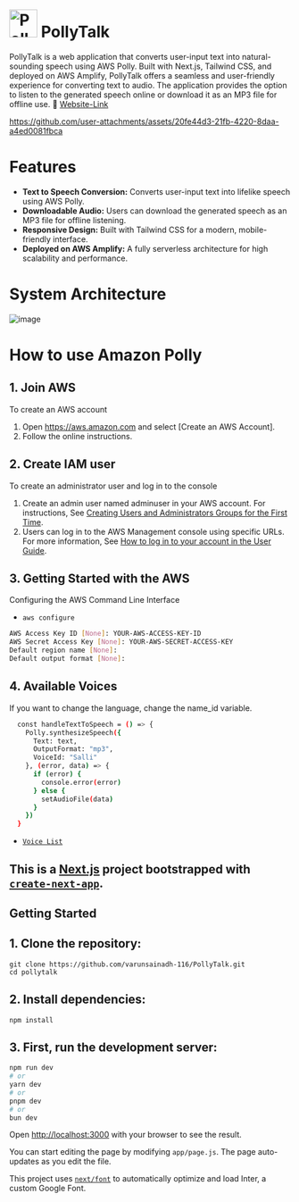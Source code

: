 # <img src="https://github.com/user-attachments/assets/81d564f4-31e0-477c-a485-efb6afbff4c7" alt="PollyTalk Icon" height="50" /> PollyTalk

PollyTalk is a web application that converts user-input text into natural-sounding speech using AWS Polly. Built with Next.js, Tailwind CSS, and deployed on AWS Amplify, PollyTalk offers a seamless and user-friendly experience for converting text to audio. The application provides the option to listen to the generated speech online or download it as an MP3 file for offline use.
 🔗 [Website-Link](https://main.d1hso73g25jm7y.amplifyapp.com/)


 https://github.com/user-attachments/assets/20fe44d3-21fb-4220-8daa-a4ed0081fbca 
 
# Features 
- **Text to Speech Conversion:** Converts user-input text into lifelike speech using AWS Polly.  
- **Downloadable Audio:** Users can download the generated speech as an MP3 file for offline listening.  
- **Responsive Design:** Built with Tailwind CSS for a modern, mobile-friendly interface.  
- **Deployed on AWS Amplify:** A fully serverless architecture for high scalability and performance.

# System Architecture
![image](https://github.com/user-attachments/assets/359888e2-669b-4afc-9011-b3cdb96d556b)



# How to use Amazon Polly


## 1. Join AWS
To create an AWS account
1. Open https://aws.amazon.com and select [Create an AWS Account].
2. Follow the online instructions.


## 2. Create IAM user
To create an administrator user and log in to the console
1. Create an admin user named adminuser in your AWS account. For instructions, See [Creating Users and Administrators Groups for the First Time](https://docs.aws.amazon.com/IAM/latest/UserGuide/getting-started_create-admin-group.html).
2. Users can log in to the AWS Management console using specific URLs. For more information, See [How to log in to your account in the User Guide](https://docs.aws.amazon.com/IAM/latest/UserGuide/getting-started_how-users-sign-in.html).

## 3. Getting Started with the AWS 
Configuring the AWS Command Line Interface
- `aws configure`
```bash
AWS Access Key ID [None]: YOUR-AWS-ACCESS-KEY-ID
AWS Secret Access Key [None]: YOUR-AWS-SECRET-ACCESS-KEY
Default region name [None]: 
Default output format [None]: 
```
## 4. Available Voices
If you want to change the language, change the name_id variable.
```bash
  const handleTextToSpeech = () => {
    Polly.synthesizeSpeech({
      Text: text,
      OutputFormat: "mp3",
      VoiceId: "Salli"
    }, (error, data) => {
      if (error) {
        console.error(error)
      } else {
        setAudioFile(data)
      }
    })
  }
```
- [`Voice List`](https://docs.aws.amazon.com/polly/latest/dg/voicelist.html)

## This is a [Next.js](https://nextjs.org/) project bootstrapped with [`create-next-app`](https://github.com/vercel/next.js/tree/canary/packages/create-next-app).

## Getting Started
## 1. Clone the repository:
```
git clone https://github.com/varunsainadh-116/PollyTalk.git
cd pollytalk
```
## 2. Install dependencies:
```
npm install

```
## 3. First, run the development server:

```bash
npm run dev
# or
yarn dev
# or
pnpm dev
# or
bun dev
```

Open [http://localhost:3000](http://localhost:3000) with your browser to see the result.

You can start editing the page by modifying `app/page.js`. The page auto-updates as you edit the file.

This project uses [`next/font`](https://nextjs.org/docs/basic-features/font-optimization) to automatically optimize and load Inter, a custom Google Font.


